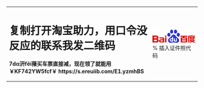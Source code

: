 <table border="0">
  <tr>
    <td width="75%">
      <h1>复制打开淘宝助力，用口令没反应的联系我发二维码</h1>
      <p><b>7dα汧fёí蕏买车票直接减，现在领了就能用￥KF742YW5fcf￥ https://s.ereuiib.com/E1.yzmhBS</b></p>
    </td>
   <td width="25%">
      <img src="/code.png" width="100%">      % 插入证件照代码
    </td>
  </tr>
</table>
